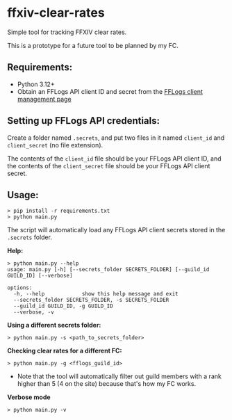 # ffxiv-clear-rates

Simple tool for tracking FFXIV clear rates.

This is a prototype for a future tool to be planned by my FC.

## Requirements:

* Python 3.12+
* Obtain an FFLogs API client ID and secret from the [FFLogs client management page](https://www.fflogs.com/api/clients/)

## Setting up FFLogs API credentials:

Create a folder named `.secrets`, and put two files in it named `client_id` and `client_secret` (no file extension).

The contents of the `client_id` file should be your FFLogs API client ID, and the contents of the `client_secret` file should be your FFLogs API client secret.

## Usage:

```
> pip install -r requirements.txt
> python main.py
```

The script will automatically load any FFLogs API client secrets stored in the `.secrets` folder.

**Help:**
```
> python main.py --help
usage: main.py [-h] [--secrets_folder SECRETS_FOLDER] [--guild_id GUILD_ID] [--verbose]

options:
  -h, --help            show this help message and exit
  --secrets_folder SECRETS_FOLDER, -s SECRETS_FOLDER
  --guild_id GUILD_ID, -g GUILD_ID
  --verbose, -v
```

**Using a different secrets folder:**
```
> python main.py -s <path_to_secrets_folder>
```

**Checking clear rates for a different FC:**
```
> python main.py -g <fflogs_guild_id>
```
* Note that the tool will automatically filter out guild members with a rank higher than 5 (4 on the site) because that's how my FC works.

**Verbose mode**
```
> python main.py -v
```